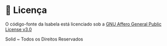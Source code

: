 # 📄 Licença
O código-fonte da Isabela está licenciado sob a [GNU Affero General Public License v3.0](https://github.com/solidinho/Isabela/blob/master/LICENSE)

Solid ~ Todos os Direitos Reservados
